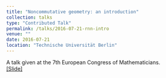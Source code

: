 ```yaml
---
title: "Noncommutative geometry: an introduction"
collection: talks
type: "Contributed Talk"
permalink: /talks/2016-07-21-rnn-intro
venue: ""
date: 2016-07-21
location: "Technische Universität Berlin"
---
```


A talk given at the 7th European Congress of Mathematicians. <br>
[[Slide]](http://lantaoyu.github.io/files/2016-07-21-rnn-intro.pdf)
